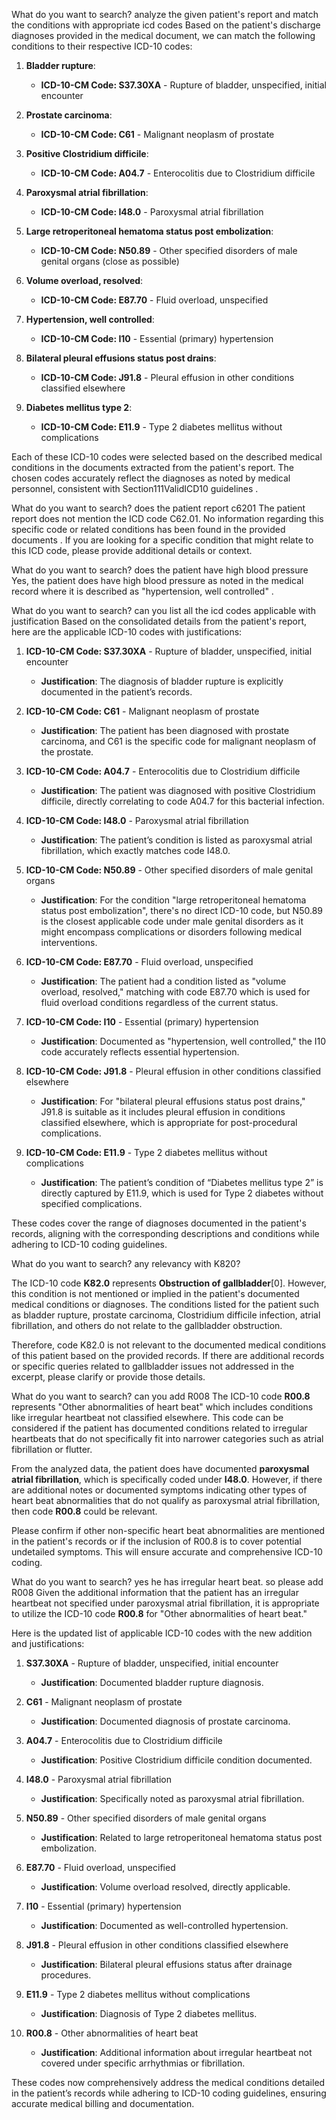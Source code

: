 What do you want to search? analyze the given patient's report and match the conditions with appropriate icd codes
Based on the patient's discharge diagnoses provided in the medical document, we can match the following conditions to their respective ICD-10 codes:

1. **Bladder rupture**:
   - **ICD-10-CM Code: S37.30XA** - Rupture of bladder, unspecified, initial encounter

2. **Prostate carcinoma**:
   - **ICD-10-CM Code: C61** - Malignant neoplasm of prostate

3. **Positive Clostridium difficile**:
   - **ICD-10-CM Code: A04.7** - Enterocolitis due to Clostridium difficile

4. **Paroxysmal atrial fibrillation**:
   - **ICD-10-CM Code: I48.0** - Paroxysmal atrial fibrillation

5. **Large retroperitoneal hematoma status post embolization**:
   - **ICD-10-CM Code: N50.89** - Other specified disorders of male genital organs (close as possible)

6. **Volume overload, resolved**:
   - **ICD-10-CM Code: E87.70** - Fluid overload, unspecified

7. **Hypertension, well controlled**:
   - **ICD-10-CM Code: I10** - Essential (primary) hypertension

8. **Bilateral pleural effusions status post drains**:
   - **ICD-10-CM Code: J91.8** - Pleural effusion in other conditions classified elsewhere

9. **Diabetes mellitus type 2**:
   - **ICD-10-CM Code: E11.9** - Type 2 diabetes mellitus without complications

Each of these ICD-10 codes were selected based on the described medical conditions in the documents extracted from the patient's report. The chosen codes accurately reflect the diagnoses as noted by medical personnel, consistent with Section111ValidICD10 guidelines .

What do you want to search? does the patient report c6201
The patient report does not mention the ICD code C62.01. No information regarding this specific code or related conditions has been found in the provided documents . If you are looking for a specific condition that might relate to this ICD code, please provide additional details or context.

What do you want to search? does the patient have high blood pressure
Yes, the patient does have high blood pressure as noted in the medical record where it is described as "hypertension, well controlled" .


What do you want to search? can you list all the icd codes applicable with justification
Based on the consolidated details from the patient's report, here are the applicable ICD-10 codes with justifications:

1. **ICD-10-CM Code: S37.30XA** - Rupture of bladder, unspecified, initial encounter
   - **Justification**: The diagnosis of bladder rupture is explicitly documented in the patient’s records.    

2. **ICD-10-CM Code: C61** - Malignant neoplasm of prostate
   - **Justification**: The patient has been diagnosed with prostate carcinoma, and C61 is the specific code for malignant neoplasm of the prostate.

3. **ICD-10-CM Code: A04.7** - Enterocolitis due to Clostridium difficile
   - **Justification**: The patient was diagnosed with positive Clostridium difficile, directly correlating to code A04.7 for this bacterial infection.

4. **ICD-10-CM Code: I48.0** - Paroxysmal atrial fibrillation
   - **Justification**: The patient’s condition is listed as paroxysmal atrial fibrillation, which exactly matches code I48.0.

5. **ICD-10-CM Code: N50.89** - Other specified disorders of male genital organs
   - **Justification**: For the condition "large retroperitoneal hematoma status post embolization", there's no direct ICD-10 code, but N50.89 is the closest applicable code under male genital disorders as it might encompass complications or disorders following medical interventions.

6. **ICD-10-CM Code: E87.70** - Fluid overload, unspecified
   - **Justification**: The patient had a condition listed as "volume overload, resolved," matching with code E87.70 which is used for fluid overload conditions regardless of the current status.

7. **ICD-10-CM Code: I10** - Essential (primary) hypertension
   - **Justification**: Documented as "hypertension, well controlled," the I10 code accurately reflects essential hypertension.

8. **ICD-10-CM Code: J91.8** - Pleural effusion in other conditions classified elsewhere
   - **Justification**: For "bilateral pleural effusions status post drains," J91.8 is suitable as it includes pleural effusion in conditions classified elsewhere, which is appropriate for post-procedural complications.   

9. **ICD-10-CM Code: E11.9** - Type 2 diabetes mellitus without complications
   - **Justification**: The patient’s condition of “Diabetes mellitus type 2” is directly captured by E11.9, which is used for Type 2 diabetes without specified complications.

These codes cover the range of diagnoses documented in the patient's records, aligning with the corresponding descriptions and conditions while adhering to ICD-10 coding guidelines.

What do you want to search? any relevancy with K820?

The ICD-10 code **K82.0** represents **Obstruction of gallbladder**[0]. However, this condition is not mentioned or implied in the patient's documented medical conditions or diagnoses. The conditions listed for the patient such as bladder rupture, prostate carcinoma, Clostridium difficile infection, atrial fibrillation, and others do not relate to the gallbladder obstruction.

Therefore, code K82.0 is not relevant to the documented medical conditions of this patient based on the provided records. If there are additional records or specific queries related to gallbladder issues not addressed in the excerpt, please clarify or provide those details.

What do you want to search? can you add R008
The ICD-10 code **R00.8** represents "Other abnormalities of heart beat" which includes conditions like irregular heartbeat not classified elsewhere. This code can be considered if the patient has documented conditions related to irregular heartbeats that do not specifically fit into narrower categories such as atrial fibrillation or flutter.

From the analyzed data, the patient does have documented **paroxysmal atrial fibrillation**, which is specifically coded under **I48.0**. However, if there are additional notes or documented symptoms indicating other types of heart beat abnormalities that do not qualify as paroxysmal atrial fibrillation, then code **R00.8** could be relevant.

Please confirm if other non-specific heart beat abnormalities are mentioned in the patient's records or if the inclusion of R00.8 is to cover potential undetailed symptoms. This will ensure accurate and comprehensive ICD-10 coding.

What do you want to search? yes he has irregular heart beat. so please add R008
Given the additional information that the patient has an irregular heartbeat not specified under paroxysmal atrial fibrillation, it is appropriate to utilize the ICD-10 code **R00.8** for "Other abnormalities of heart beat."

Here is the updated list of applicable ICD-10 codes with the new addition and justifications:

1. **S37.30XA** - Rupture of bladder, unspecified, initial encounter
   - **Justification**: Documented bladder rupture diagnosis.

2. **C61** - Malignant neoplasm of prostate
   - **Justification**: Documented diagnosis of prostate carcinoma.

3. **A04.7** - Enterocolitis due to Clostridium difficile
   - **Justification**: Positive Clostridium difficile condition documented.

4. **I48.0** - Paroxysmal atrial fibrillation
   - **Justification**: Specifically noted as paroxysmal atrial fibrillation.

5. **N50.89** - Other specified disorders of male genital organs
   - **Justification**: Related to large retroperitoneal hematoma status post embolization.

6. **E87.70** - Fluid overload, unspecified
   - **Justification**: Volume overload resolved, directly applicable.

7. **I10** - Essential (primary) hypertension
   - **Justification**: Documented as well-controlled hypertension.
8. **J91.8** - Pleural effusion in other conditions classified elsewhere
   - **Justification**: Bilateral pleural effusions status after drainage procedures.

9. **E11.9** - Type 2 diabetes mellitus without complications
   - **Justification**: Diagnosis of Type 2 diabetes mellitus.

10. **R00.8** - Other abnormalities of heart beat
    - **Justification**: Additional information about irregular heartbeat not covered under specific arrhythmias or fibrillation.

These codes now comprehensively address the medical conditions detailed in the patient’s records while adhering to ICD-10 coding guidelines, ensuring accurate medical billing and documentation.